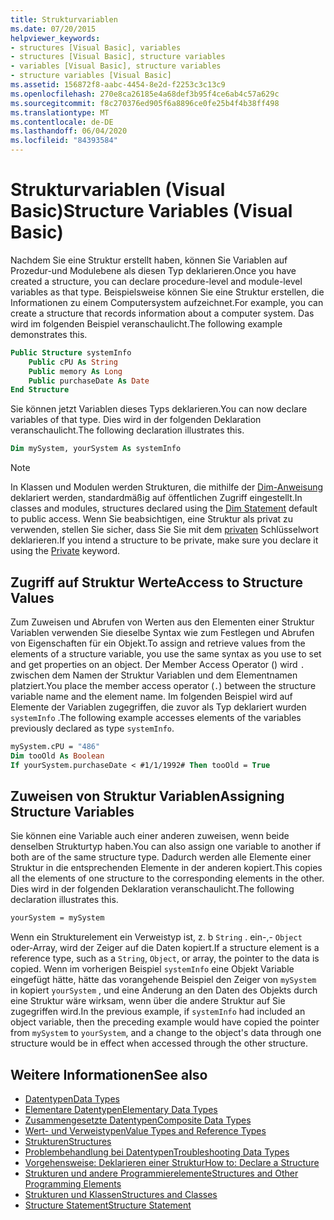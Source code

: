 ```yaml
---
title: Strukturvariablen
ms.date: 07/20/2015
helpviewer_keywords:
- structures [Visual Basic], variables
- structures [Visual Basic], structure variables
- variables [Visual Basic], structure variables
- structure variables [Visual Basic]
ms.assetid: 156872f8-aabc-4454-8e2d-f2253c3c13c9
ms.openlocfilehash: 270e8ca26185e4a68def3b95f4ce6ab4c57a629c
ms.sourcegitcommit: f8c270376ed905f6a8896ce0fe25b4f4b38ff498
ms.translationtype: MT
ms.contentlocale: de-DE
ms.lasthandoff: 06/04/2020
ms.locfileid: "84393584"
---
```

# <a name="structure-variables-visual-basic"></a><span data-ttu-id="c5124-102">Strukturvariablen (Visual Basic)</span><span class="sxs-lookup"><span data-stu-id="c5124-102">Structure Variables (Visual Basic)</span></span>

<span data-ttu-id="c5124-103">Nachdem Sie eine Struktur erstellt haben, können Sie Variablen auf Prozedur-und Modulebene als diesen Typ deklarieren.</span><span class="sxs-lookup"><span data-stu-id="c5124-103">Once you have created a structure, you can declare procedure-level and module-level variables as that type.</span></span> <span data-ttu-id="c5124-104">Beispielsweise können Sie eine Struktur erstellen, die Informationen zu einem Computersystem aufzeichnet.</span><span class="sxs-lookup"><span data-stu-id="c5124-104">For example, you can create a structure that records information about a computer system.</span></span> <span data-ttu-id="c5124-105">Das wird im folgenden Beispiel veranschaulicht.</span><span class="sxs-lookup"><span data-stu-id="c5124-105">The following example demonstrates this.</span></span>

```vb
Public Structure systemInfo
    Public cPU As String
    Public memory As Long
    Public purchaseDate As Date
End Structure
```

<span data-ttu-id="c5124-106">Sie können jetzt Variablen dieses Typs deklarieren.</span><span class="sxs-lookup"><span data-stu-id="c5124-106">You can now declare variables of that type.</span></span> <span data-ttu-id="c5124-107">Dies wird in der folgenden Deklaration veranschaulicht.</span><span class="sxs-lookup"><span data-stu-id="c5124-107">The following declaration illustrates this.</span></span>

```vb
Dim mySystem, yourSystem As systemInfo
```

> [!NOTE]
> <span data-ttu-id="c5124-108">In Klassen und Modulen werden Strukturen, die mithilfe der [Dim-Anweisung](../../../language-reference/statements/dim-statement.md) deklariert werden, standardmäßig auf öffentlichen Zugriff eingestellt.</span><span class="sxs-lookup"><span data-stu-id="c5124-108">In classes and modules, structures declared using the [Dim Statement](../../../language-reference/statements/dim-statement.md) default to public access.</span></span> <span data-ttu-id="c5124-109">Wenn Sie beabsichtigen, eine Struktur als privat zu verwenden, stellen Sie sicher, dass Sie Sie mit dem [privaten](../../../language-reference/modifiers/private.md) Schlüsselwort deklarieren.</span><span class="sxs-lookup"><span data-stu-id="c5124-109">If you intend a structure to be private, make sure you declare it using the [Private](../../../language-reference/modifiers/private.md) keyword.</span></span>

## <a name="access-to-structure-values"></a><span data-ttu-id="c5124-110">Zugriff auf Struktur Werte</span><span class="sxs-lookup"><span data-stu-id="c5124-110">Access to Structure Values</span></span>

<span data-ttu-id="c5124-111">Zum Zuweisen und Abrufen von Werten aus den Elementen einer Struktur Variablen verwenden Sie dieselbe Syntax wie zum Festlegen und Abrufen von Eigenschaften für ein Objekt.</span><span class="sxs-lookup"><span data-stu-id="c5124-111">To assign and retrieve values from the elements of a structure variable, you use the same syntax as you use to set and get properties on an object.</span></span> <span data-ttu-id="c5124-112">Der Member Access Operator () wird `.` zwischen dem Namen der Struktur Variablen und dem Elementnamen platziert.</span><span class="sxs-lookup"><span data-stu-id="c5124-112">You place the member access operator (`.`) between the structure variable name and the element name.</span></span> <span data-ttu-id="c5124-113">Im folgenden Beispiel wird auf Elemente der Variablen zugegriffen, die zuvor als Typ deklariert wurden `systemInfo` .</span><span class="sxs-lookup"><span data-stu-id="c5124-113">The following example accesses elements of the variables previously declared as type `systemInfo`.</span></span>

```vb
mySystem.cPU = "486"
Dim tooOld As Boolean
If yourSystem.purchaseDate < #1/1/1992# Then tooOld = True
```

## <a name="assigning-structure-variables"></a><span data-ttu-id="c5124-114">Zuweisen von Struktur Variablen</span><span class="sxs-lookup"><span data-stu-id="c5124-114">Assigning Structure Variables</span></span>

<span data-ttu-id="c5124-115">Sie können eine Variable auch einer anderen zuweisen, wenn beide denselben Strukturtyp haben.</span><span class="sxs-lookup"><span data-stu-id="c5124-115">You can also assign one variable to another if both are of the same structure type.</span></span> <span data-ttu-id="c5124-116">Dadurch werden alle Elemente einer Struktur in die entsprechenden Elemente in der anderen kopiert.</span><span class="sxs-lookup"><span data-stu-id="c5124-116">This copies all the elements of one structure to the corresponding elements in the other.</span></span> <span data-ttu-id="c5124-117">Dies wird in der folgenden Deklaration veranschaulicht.</span><span class="sxs-lookup"><span data-stu-id="c5124-117">The following declaration illustrates this.</span></span>

```vb
yourSystem = mySystem
```

<span data-ttu-id="c5124-118">Wenn ein Strukturelement ein Verweistyp ist, z. b `String` . ein-,- `Object` oder-Array, wird der Zeiger auf die Daten kopiert.</span><span class="sxs-lookup"><span data-stu-id="c5124-118">If a structure element is a reference type, such as a `String`, `Object`, or array, the pointer to the data is copied.</span></span> <span data-ttu-id="c5124-119">Wenn im vorherigen Beispiel `systemInfo` eine Objekt Variable eingefügt hätte, hätte das vorangehende Beispiel den Zeiger von `mySystem` in kopiert `yourSystem` , und eine Änderung an den Daten des Objekts durch eine Struktur wäre wirksam, wenn über die andere Struktur auf Sie zugegriffen wird.</span><span class="sxs-lookup"><span data-stu-id="c5124-119">In the previous example, if `systemInfo` had included an object variable, then the preceding example would have copied the pointer from `mySystem` to `yourSystem`, and a change to the object's data through one structure would be in effect when accessed through the other structure.</span></span>

## <a name="see-also"></a><span data-ttu-id="c5124-120">Weitere Informationen</span><span class="sxs-lookup"><span data-stu-id="c5124-120">See also</span></span>

- [<span data-ttu-id="c5124-121">Datentypen</span><span class="sxs-lookup"><span data-stu-id="c5124-121">Data Types</span></span>](index.md)
- [<span data-ttu-id="c5124-122">Elementare Datentypen</span><span class="sxs-lookup"><span data-stu-id="c5124-122">Elementary Data Types</span></span>](elementary-data-types.md)
- [<span data-ttu-id="c5124-123">Zusammengesetzte Datentypen</span><span class="sxs-lookup"><span data-stu-id="c5124-123">Composite Data Types</span></span>](composite-data-types.md)
- [<span data-ttu-id="c5124-124">Wert- und Verweistypen</span><span class="sxs-lookup"><span data-stu-id="c5124-124">Value Types and Reference Types</span></span>](value-types-and-reference-types.md)
- [<span data-ttu-id="c5124-125">Strukturen</span><span class="sxs-lookup"><span data-stu-id="c5124-125">Structures</span></span>](structures.md)
- [<span data-ttu-id="c5124-126">Problembehandlung bei Datentypen</span><span class="sxs-lookup"><span data-stu-id="c5124-126">Troubleshooting Data Types</span></span>](troubleshooting-data-types.md)
- [<span data-ttu-id="c5124-127">Vorgehensweise: Deklarieren einer Struktur</span><span class="sxs-lookup"><span data-stu-id="c5124-127">How to: Declare a Structure</span></span>](how-to-declare-a-structure.md)
- [<span data-ttu-id="c5124-128">Strukturen und andere Programmierelemente</span><span class="sxs-lookup"><span data-stu-id="c5124-128">Structures and Other Programming Elements</span></span>](structures-and-other-programming-elements.md)
- [<span data-ttu-id="c5124-129">Strukturen und Klassen</span><span class="sxs-lookup"><span data-stu-id="c5124-129">Structures and Classes</span></span>](structures-and-classes.md)
- [<span data-ttu-id="c5124-130">Structure Statement</span><span class="sxs-lookup"><span data-stu-id="c5124-130">Structure Statement</span></span>](../../../language-reference/statements/structure-statement.md)
